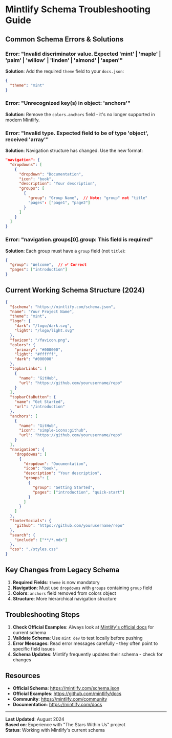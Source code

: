 # Mintlify Schema Troubleshooting Guide

## Common Schema Errors & Solutions

### **Error: "Invalid discriminator value. Expected 'mint' | 'maple' | 'palm' | 'willow' | 'linden' | 'almond' | 'aspen'"**
**Solution**: Add the required `theme` field to your `docs.json`:
```json
{
  "theme": "mint"
}
```

### **Error: "Unrecognized key(s) in object: 'anchors'"**
**Solution**: Remove the `colors.anchors` field - it's no longer supported in modern Mintlify.

### **Error: "Invalid type. Expected field to be of type 'object', received 'array'"**
**Solution**: Navigation structure has changed. Use the new format:
```json
"navigation": {
  "dropdowns": [
    {
      "dropdown": "Documentation",
      "icon": "book",
      "description": "Your description",
      "groups": [
        {
          "group": "Group Name",  // Note: "group" not "title"
          "pages": ["page1", "page2"]
        }
      ]
    }
  ]
}
```

### **Error: "navigation.groups[0].group: This field is required"**
**Solution**: Each group must have a `group` field (not `title`):
```json
{
  "group": "Welcome",  // ✅ Correct
  "pages": ["introduction"]
}
```

## **Current Working Schema Structure (2024)**

```json
{
  "$schema": "https://mintlify.com/schema.json",
  "name": "Your Project Name",
  "theme": "mint",
  "logo": {
    "dark": "/logo/dark.svg",
    "light": "/logo/light.svg"
  },
  "favicon": "/favicon.png",
  "colors": {
    "primary": "#000000",
    "light": "#ffffff",
    "dark": "#000000"
  },
  "topbarLinks": [
    {
      "name": "GitHub",
      "url": "https://github.com/yourusername/repo"
    }
  ],
  "topbarCtaButton": {
    "name": "Get Started",
    "url": "/introduction"
  },
  "anchors": [
    {
      "name": "GitHub",
      "icon": "simple-icons:github",
      "url": "https://github.com/yourusername/repo"
    }
  ],
  "navigation": {
    "dropdowns": [
      {
        "dropdown": "Documentation",
        "icon": "book",
        "description": "Your description",
        "groups": [
          {
            "group": "Getting Started",
            "pages": ["introduction", "quick-start"]
          }
        ]
      }
    ]
  },
  "footerSocials": {
    "github": "https://github.com/yourusername/repo"
  },
  "search": {
    "include": ["**/*.mdx"]
  },
  "css": "./styles.css"
}
```

## **Key Changes from Legacy Schema**

1. **Required Fields**: `theme` is now mandatory
2. **Navigation**: Must use `dropdowns` with `groups` containing `group` field
3. **Colors**: `anchors` field removed from colors object
4. **Structure**: More hierarchical navigation structure

## **Troubleshooting Steps**

1. **Check Official Examples**: Always look at [Mintlify's official docs](https://github.com/mintlify/docs) for current schema
2. **Validate Schema**: Use `mint dev` to test locally before pushing
3. **Error Messages**: Read error messages carefully - they often point to specific field issues
4. **Schema Updates**: Mintlify frequently updates their schema - check for changes

## **Resources**

- **Official Schema**: https://mintlify.com/schema.json
- **Official Examples**: https://github.com/mintlify/docs
- **Community**: https://mintlify.com/community
- **Documentation**: https://mintlify.com/docs

---

**Last Updated**: August 2024  
**Based on**: Experience with "The Stars Within Us" project  
**Status**: Working with Mintlify's current schema
